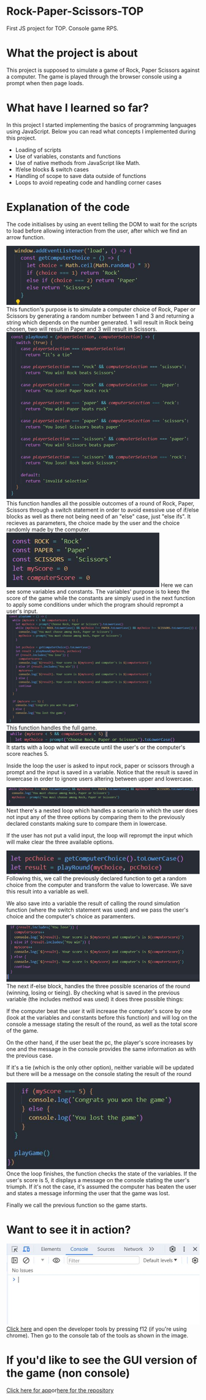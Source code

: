 # Rock-Paper-Scissors-TOP

First JS project for TOP. Console game RPS.

# What the project is about

This project is supposed to simulate a game of Rock, Paper Scissors against a computer.
The game is played through the browser console using a prompt when then page loads.

# What have I learned so far?

In this project I started implementing the basics of programming languages using JavaScript.
Below you can read what concepts I implemented during this project.

<ul>
  <li>Loading of scripts</li>
  <li>Use of variables, constants and functions</li>
  <li>Use of native methods from JavaScript like Math.</li>
  <li>If/else blocks & switch cases</li>
  <li>Handling of scope to save data outside of functions</li>
  <li>Loops to avoid repeating code and handling corner cases</li>
</ul>

# Explanation of the code

The code initialises by using an event telling the DOM to wait for the scripts to load before allowing interaction from the user, after which we find an arrow function.

<img src="./docs-images/Computer-choice-function.JPG" alt="A function to select a random choice made by a pc">
This function's purpose is to simulate a computer choice of Rock, Paper or Scissors by generating a random number between 1 and 3 and returning a string which depends on the number generated.
1 will result in Rock being chosen, two will result in Paper and 3 will result in Scissors.

<img src="./docs-images/Round-result-function.JPG" alt="A function to handle possible results in a game of Rock, Paper, Scissors">
This function handles all the possible outcomes of a round of Rock, Paper, Scissors through a switch statement in order to avoid exessive use of if/else blocks as well as there not being need of an "else" case, just "else ifs". It recieves as parameters, the choice made by the user and the choice randomly made by the computer.

<img src="./docs-images/Variables-and-constants.JPG" alt="A group of variables and constants to save information to be used elsewhere">
Here we can see some variables and constants. The variables' purpose is to keep the score of the game while the constants are simply used in the next function to apply some conditions under which the program should reprompt a user's input.

<img src="./docs-images/Full-game-function.JPG" alt="A function to simulate a full game of Rock, Paper, Scissors">
This function handles the full game.

<img src="./docs-images/Initial-loop.JPG" alt="A while loop that will execute when either player reaches a score of five">
It starts with a loop what will execute until the user's or the computer's score reaches 5.

Inside the loop the user is asked to input rock, paper or scissors through a prompt and the input is saved in a variable. Notice that the result is saved in lowercase in order to ignore users altering between upper and lowercase.

<img src="./docs-images/Nested-loop.JPG" alt="A nested while loop that handles the user not choosing an available option">
Next there's a nested loop which handles a scenario in which the user does not input any of the three options by comparing them to the previously declared constants making sure to compare them in lowercase.

If the user has not put a valid input, the loop will reprompt the input which will make clear the three available options.

<img src="./docs-images/Pc-choice-and-round-result.JPG" alt="Code displaying the computer's choice and the result of the round being saved into variables by calling previously declared function">
Following this, we call the previously declared function to get a random choice from the computer and transform the value to lowercase. We save this result into a variable as well.

We also save into a variable the result of calling the round simulation function (where the switch statement was used) and we pass the user's choice and the computer's choice as paramenters.

<img src="./docs-images/Result-of-round-if-else.JPG" alt="An if-else block to handle winning, losing or tieing the round">
The next if-else block, handles the three possible scenarios of the round (winning, losing or tieing). By checking what is saved in the previous variable (the includes method was used) it does three possible things:

If the computer beat the user it will increase the computer's score by one (look at the variables and constants before this function) and will log on the console a message stating the result of the round, as well as the total score of the game.

On the other hand, if the user beat the pc, the player's score increases by one and the message in the console provides the same information as with the previous case.

If it's a tie (which is the only other option), neither variable will be updated but there will be a message on the console stating the result of the round

<img src="./docs-images/End of Code.JPG" alt="The last piece of the code to show how the program tells the user the game's state">
Once the loop finishes, the function checks the state of the variables. If the user's score is 5, it displays a message on the console stating the user's triumph. If it's not the case, it's assumed the computer has beaten the user and states a message informing the user that the game was lost.

Finally we call the previous function so the game starts.

# Want to see it in action?

<img src="./docs-images/Console.JPG" alt="How to check the console">
<a href="https://hroglardev.github.io/Rock-Paper-Scissors-TOP-Console/" target="_blank">Click here</a> and open the developer tools by pressing f12 (if you're using chrome). Then go to the console tab of the tools as shown in the image.

# If you'd like to see the GUI version of the game (non console)

<a href="https://hroglardev.github.io/Rock-Paper-Scissors-TOP/" target="_blank">Click here for app</a>or<a href="https://github.com/hroglardev/Rock-Paper-Scissors-TOP" target="_blank">here for the repository</a>
